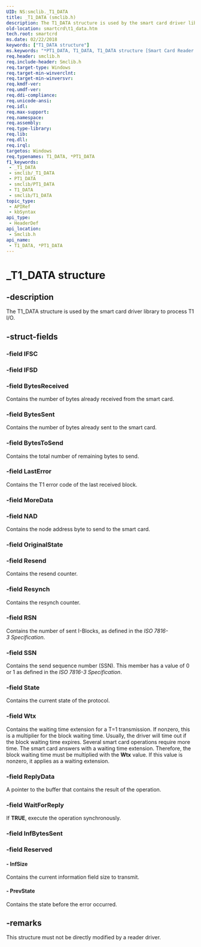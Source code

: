 ```yaml
---
UID: NS:smclib._T1_DATA
title: _T1_DATA (smclib.h)
description: The T1_DATA structure is used by the smart card driver library to process T1 I/O.
old-location: smartcrd\t1_data.htm
tech.root: smartcrd
ms.date: 02/22/2018
keywords: ["T1_DATA structure"]
ms.keywords: "*PT1_DATA, T1_DATA, T1_DATA structure [Smart Card Reader Devices], T1_DATA,*PT1_DATA, T1_DATA,*PT1_DATA structure [Smart Card Reader Devices], _T1_DATA, scstruct_d4b3fe1d-28d8-45dc-86f1-2cb75a5bec85.xml, smartcrd.t1_data, smclib/T1_DATA"
req.header: smclib.h
req.include-header: Smclib.h
req.target-type: Windows
req.target-min-winverclnt: 
req.target-min-winversvr: 
req.kmdf-ver: 
req.umdf-ver: 
req.ddi-compliance: 
req.unicode-ansi: 
req.idl: 
req.max-support: 
req.namespace: 
req.assembly: 
req.type-library: 
req.lib: 
req.dll: 
req.irql: 
targetos: Windows
req.typenames: T1_DATA, *PT1_DATA
f1_keywords:
 - _T1_DATA
 - smclib/_T1_DATA
 - PT1_DATA
 - smclib/PT1_DATA
 - T1_DATA
 - smclib/T1_DATA
topic_type:
 - APIRef
 - kbSyntax
api_type:
 - HeaderDef
api_location:
 - Smclib.h
api_name:
 - T1_DATA, *PT1_DATA
---
```


# _T1_DATA structure


## -description

The T1_DATA structure is used by the smart card driver library to process T1 I/O.

## -struct-fields

### -field IFSC

### -field IFSD

### -field BytesReceived

Contains the number of bytes already received from the smart card.

### -field BytesSent

Contains the number of bytes already sent to the smart card.

### -field BytesToSend

Contains the total number of remaining bytes to send.

### -field LastError

Contains the T1 error code of the last received block.

### -field MoreData

### -field NAD

Contains the node address byte to send to the smart card.

### -field OriginalState

### -field Resend

Contains the resend counter.

### -field Resynch

Contains the resynch counter.

### -field RSN

Contains the number of sent I-Blocks, as defined in the <i>ISO 7816-3 Specification</i>.

### -field SSN

Contains the send sequence number (SSN). This member has a value of 0 or 1 as defined in the <i>ISO 7816-3 Specification</i>.

### -field State

Contains the current state of the protocol.

### -field Wtx

Contains the waiting time extension for a T=1 transmission. If nonzero, this is a multiplier for the block waiting time. Usually, the driver will time out if the block waiting time expires. Several smart card operations require more time. The smart card answers with a waiting time extension. Therefore, the block waiting time must be multiplied with the <b>Wtx</b> value. If this value is nonzero, it applies as a waiting extension.

### -field ReplyData

A pointer to the buffer that contains the result of the operation.

### -field WaitForReply

If <b>TRUE</b>, execute the operation synchronously.

### -field InfBytesSent

### -field Reserved

 




#### - InfSize

Contains the current information field size to transmit. 


#### - PrevState

Contains the state before the error occurred.

## -remarks

This structure must not be directly modified by a reader driver.

